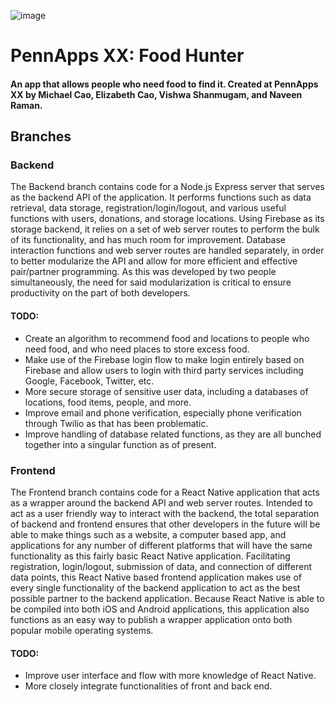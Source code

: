 ![image](https://challengepost-s3-challengepost.netdna-ssl.com/photos/production/software_thumbnail_photos/000/834/997/datas/medium.png)

# PennApps XX: Food Hunter
#### An app that allows people who need food to find it. Created at PennApps XX by Michael Cao, Elizabeth Cao, Vishwa Shanmugam, and Naveen Raman.

## Branches
### Backend
The Backend branch contains code for a Node.js Express server that serves as the backend API of the application. It performs functions such as data retrieval, data storage, registration/login/logout, and various useful functions with users, donations, and storage locations. Using Firebase as its storage backend, it relies on a set of web server routes to perform the bulk of its functionality, and has much room for improvement. Database interaction functions and web server routes are handled separately, in order to better modularize the API and allow for more efficient and effective pair/partner programming. As this was developed by two people simultaneously, the need for said modularization is critical to ensure productivity on the part of both developers.

#### TODO: 
- Create an algorithm to recommend food and locations to people who need food, and who need places to store excess food.
- Make use of the Firebase login flow to make login entirely based on Firebase and allow users to login with third party services including Google, Facebook, Twitter, etc.
- More secure storage of sensitive user data, including a databases of locations, food items, people, and more. 
- Improve email and phone verification, especially phone verification through Twilio as that has been problematic.
- Improve handling of database related functions, as they are all bunched together into a singular function as of present.

### Frontend
The Frontend branch contains code for a React Native application that acts as a wrapper around the backend API and web server routes. Intended to act as a user friendly way to interact with the backend, the total separation of backend and frontend ensures that other developers in the future will be able to make things such as a website, a computer based app, and applications for any number of different platforms that will have the same functionality as this fairly basic React Native application. Facilitating registration, login/logout, submission of data, and connection of different data points, this React Native based frontend application makes use of every single functionality of the backend application to act as the best possible partner to the backend application. Because React Native is able to be compiled into both iOS and Android applications, this application also functions as an easy way to publish a wrapper application onto both popular mobile operating systems.


#### TODO:
- Improve user interface and flow with more knowledge of React Native.
- More closely integrate functionalities of front and back end.
